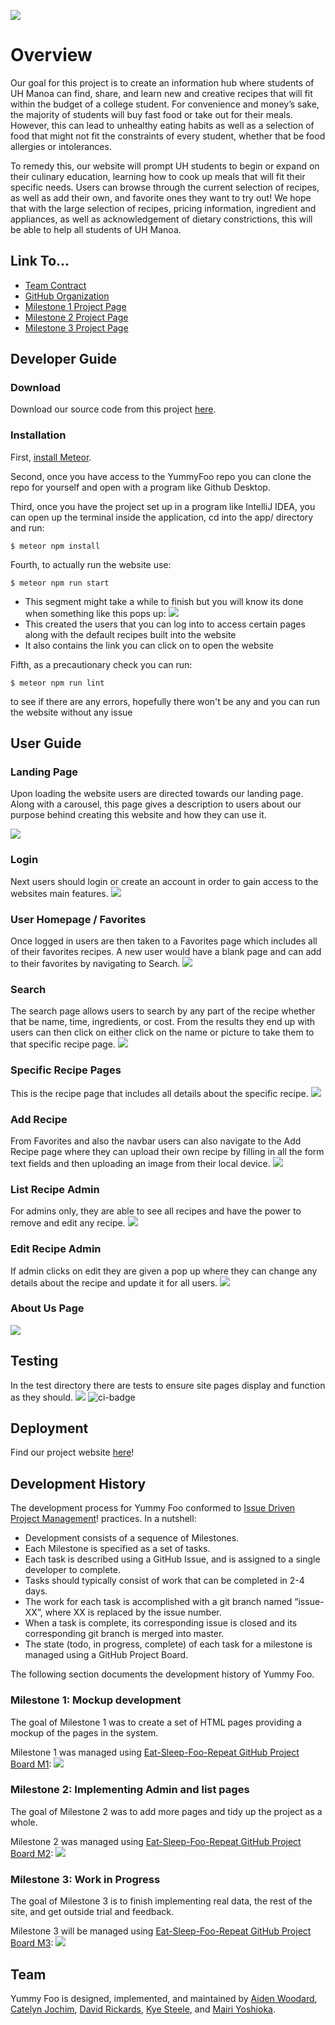 ![](doc/yummyfoologo.png)
# Overview
Our goal for this project is to create an information hub where students of UH Manoa can find, share, and learn new and creative recipes that will fit within the budget of a college student. For convenience and money’s sake, the majority of students will buy fast food or take out for their meals. However, this can lead to unhealthy eating habits as well as a selection of food that might not fit the constraints of every student, whether that be food allergies or intolerances. 

To remedy this, our website will prompt UH students to begin or expand on their culinary education, learning how to cook up meals that will fit their specific needs. Users can browse through the current selection of recipes, as well as add their own, and favorite ones they want to try out! We hope that with the large selection of recipes, pricing information, ingredient and appliances, as well as acknowledgement of dietary constrictions, this will be able to help all students of UH Manoa.

## Link To...
  * [Team Contract](https://docs.google.com/document/d/10fjiUGCcoZn1zsEntLvA_btXFST54v0s46QtEraBu4E/edit?usp=sharing)
  * [GitHub Organization](https://github.com/eat-sleep-fortnite-repeat/eat-sleep-fortnite-repeat.github.io)
  * [Milestone 1 Project Page](https://github.com/orgs/eat-sleep-fortnite-repeat/projects/2)
  * [Milestone 2 Project Page](https://github.com/orgs/eat-sleep-fortnite-repeat/projects/3)
  * [Milestone 3 Project Page](https://github.com/orgs/eat-sleep-fortnite-repeat/projects/5/views/1)

## Developer Guide

### Download
Download our source code from this project [here](https://github.com/eat-sleep-fortnite-repeat/YUMMY-FOO).

### Installation
First, [install Meteor](https://www.meteor.com/install).

Second, once you have access to the YummyFoo repo you can clone the repo for yourself and open with a program like Github Desktop.

Third, once you have the project set up in a program like IntelliJ IDEA, you can open up the terminal inside the application, cd into the app/ directory and run:
```
$ meteor npm install
```
Fourth, to actually run the website use:
```
$ meteor npm run start
```
* This segment might take a while to finish but you will know its done when something like this pops up: <img src="doc/meteorInstallM2.jpeg">
* This created the users that you can log into to access certain pages along with the default recipes built into the website
* It also contains the link you can click on to open the website

Fifth, as a precautionary check you can run:
```
$ meteor npm run lint
```
to see if there are any errors, hopefully there won't be any and you can run the website without any issue

## User Guide

### Landing Page
Upon loading the website users are directed towards our landing page. Along with a carousel, this page gives a description to users about our purpose behind creating this website and how they can use it.

![](doc/landingM2.png)

### Login
Next users should login or create an account in order to gain access to the websites main features.
![](doc/loginM2.png)

### User Homepage / Favorites
Once logged in users are then taken to a Favorites page which includes all of their favorites recipes. A new user would have a blank page and can add to their favorites by navigating to Search.
![](doc/favoritesM2.png)

### Search
The search page allows users to search by any part of the recipe whether that be name, time, ingredients, or cost. From the results they end up with users can then click on either click on the name or picture to take them to that specific recipe page.
![](doc/searchM2.png)

### Specific Recipe Pages
This is the recipe page that includes all details about the specific recipe.
![](doc/specific-recipeM2.png)

### Add Recipe
From Favorites and also the navbar users can also navigate to the Add Recipe page where they can upload their own recipe by filling in all the form text fields and then uploading an image from their local device.
![](doc/add-recipeM2.png)

### List Recipe Admin
For admins only, they are able to see all recipes and have the power to remove and edit any recipe.
![](doc/list-recipe-adminM2.png)

### Edit Recipe Admin
If admin clicks on edit they are given a pop up where they can change any details about the recipe and update it for all users.
![](doc/edit-recipeM2.png)

### About Us Page
![](doc/about-us-updated.jpg)

## Testing
In the test directory there are tests to ensure site pages display and function as they should.
![](doc/GreenTests.png)
![ci-badge](https://github.com/eat-sleep-fortnite-repeat/yummy-foo/workflows/yummy-foo/badge.svg)

## Deployment
Find our project website [here](http://146.190.161.129/)!

## Development History
The development process for Yummy Foo conformed to [Issue Driven Project Management](https://courses.ics.hawaii.edu/ics314f19/modules/project-management/)! practices. In a nutshell:

* Development consists of a sequence of Milestones.
* Each Milestone is specified as a set of tasks.
* Each task is described using a GitHub Issue, and is assigned to a single developer to complete. 
* Tasks should typically consist of work that can be completed in 2-4 days. 
* The work for each task is accomplished with a git branch named “issue-XX”, where XX is replaced by the issue number. 
* When a task is complete, its corresponding issue is closed and its corresponding git branch is merged into master. 
* The state (todo, in progress, complete) of each task for a milestone is managed using a GitHub Project Board.

The following section documents the development history of Yummy Foo.

### Milestone 1: Mockup development
The goal of Milestone 1 was to create a set of HTML pages providing a mockup of the pages in the system.

Milestone 1 was managed using [Eat-Sleep-Foo-Repeat GitHub Project Board M1](https://github.com/orgs/eat-sleep-fortnite-repeat/projects/2/views/1):
![](doc/M1ProjectBoard.png)

### Milestone 2: Implementing Admin and list pages
The goal of Milestone 2 was to add more pages and tidy up the project as a whole.

Milestone 2 was managed using [Eat-Sleep-Foo-Repeat GitHub Project Board M2](https://github.com/orgs/eat-sleep-fortnite-repeat/projects/3/views/1):
![](doc/project-m2.jpg)

### Milestone 3: Work in Progress
The goal of Milestone 3 is to finish implementing real data, the rest of the site, and get outside trial and feedback.

Milestone 3 will be managed using [Eat-Sleep-Foo-Repeat GitHub Project Board M3](https://github.com/orgs/eat-sleep-fortnite-repeat/projects/5):
![](doc/M3ToDo.png)

## Team

Yummy Foo is designed, implemented, and maintained by [Aiden Woodard](https://github.com/aidenlkw), [Catelyn Jochim](https://github.com/cjochim), [David Rickards](https://github.com/DavidRickards), [Kye Steele](https://github.com/kyesteele), and [Mairi Yoshioka](https://github.com/mair1). 
